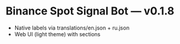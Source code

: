 # Binance Spot Signal Bot — v0.1.8
- Native labels via translations/en.json + ru.json
- Web UI (light theme) with sections
